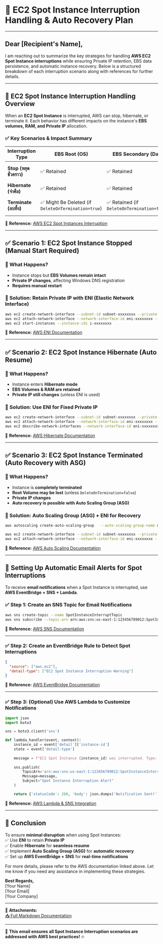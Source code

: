 
# **📌 EC2 Spot Instance Interruption Handling & Auto Recovery Plan**

---

## **Dear [Recipient's Name],**  

I am reaching out to summarize the key strategies for handling **AWS EC2 Spot Instance interruptions** while ensuring Private IP retention, EBS data persistence, and automatic instance recovery. Below is a structured breakdown of each interruption scenario along with references for further details.  

---

## **🚀 EC2 Spot Instance Interruption Handling Overview**  

When an **EC2 Spot Instance** is interrupted, AWS can stop, hibernate, or terminate it. Each behavior has different impacts on the instance's **EBS volumes, RAM, and Private IP** allocation.  

### **✅ Key Scenarios & Impact Summary**  
| **Interruption Type** | **EBS Root (OS)** | **EBS Secondary (Data)** | **RAM Lost?** | **Private IP Changed?** | **Auto Recovery?** |
|----------------------|------------------|------------------|----------------|-----------------|-----------------|
| **Stop (หยุดชั่วคราว)** | ✅ Retained | ✅ Retained | ✅ Lost | ✅ Changed | ❌ Manual Start Required |
| **Hibernate (จำศีล)** | ✅ Retained | ✅ Retained | ❌ Retained | ✅ Changed | ✅ Auto Resume |
| **Terminate (ลบทิ้ง)** | ✅ Might Be Deleted (if `DeleteOnTermination=true`) | ✅ Retained (if `DeleteOnTermination=false`) | ✅ Lost | ✅ Changed | ✅ If Using Auto Scaling |

📌 **Reference:** [AWS EC2 Spot Instances Interruption](https://docs.aws.amazon.com/AWSEC2/latest/UserGuide/spot-interruptions.html)  

---

## **✅ Scenario 1: EC2 Spot Instance Stopped (Manual Start Required)**  
### **🔹 What Happens?**  
- Instance stops but **EBS Volumes remain intact**  
- **Private IP changes**, affecting Windows DNS registration  
- **Requires manual restart**  

### **🔹 Solution: Retain Private IP with ENI (Elastic Network Interface)**  
```bash
aws ec2 create-network-interface --subnet-id subnet-xxxxxxxx --private-ip-address 10.0.1.100
aws ec2 attach-network-interface --network-interface-id eni-xxxxxxxx --instance-id i-xxxxxxxx
aws ec2 start-instances --instance-ids i-xxxxxxxx
```

📌 **Reference:** [AWS ENI Documentation](https://docs.aws.amazon.com/AWSEC2/latest/UserGuide/using-eni.html)  

---

## **✅ Scenario 2: EC2 Spot Instance Hibernate (Auto Resume)**  
### **🔹 What Happens?**  
- Instance enters **Hibernate mode**  
- **EBS Volumes & RAM are retained**  
- **Private IP still changes** (unless ENI is used)  

### **🔹 Solution: Use ENI for Fixed Private IP**  
```bash
aws ec2 create-network-interface --subnet-id subnet-xxxxxxxx --private-ip-address 10.0.1.100
aws ec2 attach-network-interface --network-interface-id eni-xxxxxxxx --instance-id i-xxxxxxxx
aws ec2 describe-network-interfaces --network-interface-id eni-xxxxxxxx
```

📌 **Reference:** [AWS Hibernate Documentation](https://docs.aws.amazon.com/AWSEC2/latest/UserGuide/Hibernate.html)  

---

## **✅ Scenario 3: EC2 Spot Instance Terminated (Auto Recovery with ASG)**  
### **🔹 What Happens?**  
- Instance is **completely terminated**  
- **Root Volume may be lost** (unless `DeleteOnTermination=false`)  
- **Private IP changes**  
- **Auto recovery is possible with Auto Scaling Group (ASG)**  

### **🔹 Solution: Auto Scaling Group (ASG) + ENI for Recovery**  
```bash
aws autoscaling create-auto-scaling-group   --auto-scaling-group-name my-spot-asg   --launch-template LaunchTemplateId=lt-xxxxxxxxxxxxx,Version=$Latest   --min-size 1 --max-size 3 --desired-capacity 1   --vpc-zone-identifier "subnet-xxxxxxxx"

aws ec2 create-network-interface --subnet-id subnet-xxxxxxxx --private-ip-address 10.0.1.100
aws ec2 attach-network-interface --network-interface-id eni-xxxxxxxx --instance-id i-yyyyyyyy
```

📌 **Reference:** [AWS Auto Scaling Documentation](https://docs.aws.amazon.com/autoscaling/ec2/userguide/what-is-amazon-ec2-auto-scaling.html)  

---

## **🚀 Setting Up Automatic Email Alerts for Spot Interruptions**  
To receive **email notifications** when a Spot Instance is interrupted, use **AWS EventBridge + SNS + Lambda**.

### **✅ Step 1: Create an SNS Topic for Email Notifications**  
```bash
aws sns create-topic --name SpotInstanceInterruptTopic
aws sns subscribe --topic-arn arn:aws:sns:us-east-1:123456789012:SpotInstanceInterruptTopic --protocol email --notification-endpoint your.email@example.com
```

📌 **Reference:** [AWS SNS Documentation](https://docs.aws.amazon.com/sns/latest/dg/welcome.html)  

---

### **✅ Step 2: Create an EventBridge Rule to Detect Spot Interruptions**  
```json
{
  "source": ["aws.ec2"],
  "detail-type": ["EC2 Spot Instance Interruption Warning"]
}
```

📌 **Reference:** [AWS EventBridge Documentation](https://docs.aws.amazon.com/eventbridge/latest/userguide/what-is-amazon-eventbridge.html)  

---

### **✅ Step 3: (Optional) Use AWS Lambda to Customize Notifications**  
```python
import json
import boto3

sns = boto3.client('sns')

def lambda_handler(event, context):
    instance_id = event['detail']['instance-id']
    state = event['detail-type']
    
    message = f"EC2 Spot Instance {instance_id} was interrupted. Type: {state}"
    
    sns.publish(
        TopicArn='arn:aws:sns:us-east-1:123456789012:SpotInstanceInterruptTopic',
        Message=message,
        Subject="Spot Instance Interruption Alert"
    )

    return {'statusCode': 200, 'body': json.dumps('Notification Sent!')}
```

📌 **Reference:** [AWS Lambda & SNS Integration](https://docs.aws.amazon.com/lambda/latest/dg/with-sns-example.html)  

---

## **📌 Conclusion**  
To ensure **minimal disruption** when using Spot Instances:  
✅ Use **ENI** to retain **Private IP**  
✅ Enable **Hibernate** for **seamless resume**  
✅ Implement **Auto Scaling Group (ASG)** for **automatic recovery**  
✅ Set up **AWS EventBridge + SNS** for **real-time notifications**  

For more details, please refer to the AWS documentation linked above. Let me know if you need any assistance in implementing these strategies.  

**Best Regards,**  
[Your Name]  
[Your Email]  
[Your Company]  

---

📌 **Attachments:**  
[📥 Full Markdown Documentation](sandbox:/mnt/data/ec2_spot_interrupt_handling_email.md)  

---

🚀 **This email ensures all Spot Instance Interruption scenarios are addressed with AWS best practices!** 🔥
